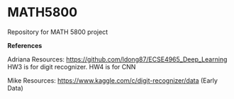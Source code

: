 # MATH5800
Repository for MATH 5800 project

**References**

Adriana Resources:
https://github.com/ldong87/ECSE4965_Deep_Learning HW3 is for digit recognizer. HW4 is for CNN

Mike Resources:
https://www.kaggle.com/c/digit-recognizer/data (Early Data)
